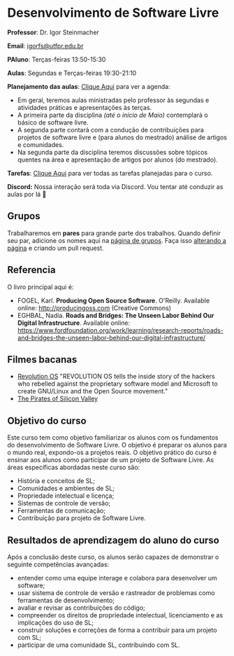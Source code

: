 # Desenvolvimento de Software Livre 

**Professor**: Dr. Igor Steinmacher

**Email**: igorfs@utfpr.edu.br

**PAluno**: Terças-feiras 13:50-15:30

**Aulas**: Segundas e Terças-feiras 19:30-21:10

**Planejamento das aulas**: [Clique Aqui](outline.md) para ver a agenda: 
* Em geral, teremos aulas ministradas pelo professor às segundas e atividades práticas e apresentações às terças.
* A primeira parte da disciplina *(até o início de Maio)* contemplará o básico de software livre. 
* A segunda parte contará com a condução de contribuições para projetos de software livre e (para alunos do mestrado) análise de artigos e comunidades.
* Na segunda parte da disciplina teremos discussões sobre tópicos quentes na área e apresentação de artigos por alunos (do mestrado).

**Tarefas**: [Clique Aqui](assignments.md) para ver todas as tarefas planejadas para o curso. 

**Discord:** Nossa interação será toda via Discord. Vou tentar até conduzir as aulas por lá 🙂

## Grupos

Trabalharemos em **pares** para grande parte dos trabalhos. Quando definir seu par, adicione os nomes aqui na [página de grupos](groups.md). Faça isso [alterando a página](groups.md) e criando um pull request.

## Referencia

O livro principal aqui é:
* FOGEL, Karl. **Producing Open Source Software**. O'Reilly. Available online:  http://producingoss.com (Creative Commons)
* EGHBAL, Nadia. **Roads and Bridges: The Unseen Labor Behind Our Digital Infrastructure**. Available online: https://www.fordfoundation.org/work/learning/research-reports/roads-and-bridges-the-unseen-labor-behind-our-digital-infrastructure/

## Filmes bacanas
* [Revolution OS](http://www.revolution-os.com/) "REVOLUTION OS tells the inside story of the hackers who rebelled against the proprietary software model and Microsoft to create GNU/Linux and the Open Source movement."
* [The Pirates of Silicon Valley](https://www.imdb.com/title/tt0168122/)

## Objetivo do curso
Este curso tem como objetivo familiarizar os alunos com os fundamentos do desenvolvimento de Software Livre. O objetivo é preparar os alunos para o mundo real, expondo-os a projetos reais. O objetivo prático do curso é ensinar aos alunos como participar de um projeto de Software Livre. As áreas específicas abordadas neste curso são:
* História e conceitos de SL;
* Comunidades e ambientes de SL;
* Propriedade intelectual e licença;
* Sistemas de controle de versão;
* Ferramentas de comunicação;
* Contribuição para projeto de Software Livre.

## Resultados de aprendizagem do aluno do curso
Após a conclusão deste curso, os alunos serão capazes de demonstrar o seguinte
competências avançadas:
* entender como uma equipe interage e colabora para desenvolver um software;
* usar sistema de controle de versão e rastreador de problemas como ferramentas de desenvolvimento;
* avaliar e revisar as contribuições do código;
* compreender os direitos de propriedade intelectual, licenciamento e as implicações do uso de SL;
* construir soluções e correções de forma a contribuir para um projeto com SL;
* participar de uma comunidade SL, contribuindo com SL.
